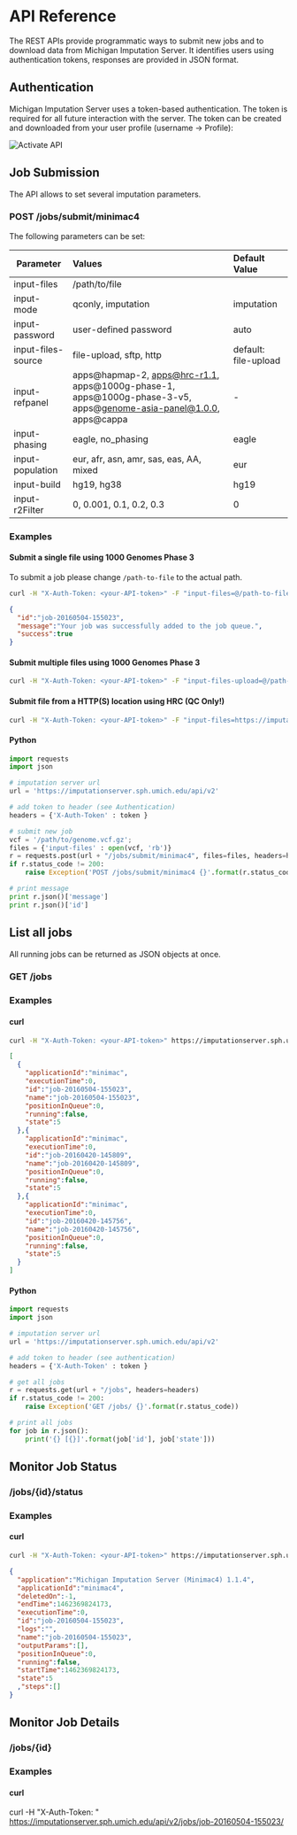 # API Reference

The REST APIs provide programmatic ways to submit new jobs and to download data from Michigan Imputation Server. It identifies users using authentication tokens, responses are provided in JSON format.


## Authentication
Michigan Imputation Server uses a token-based authentication. The token is required for all future interaction with the server. The token can be created and downloaded from your user profile (username -> Profile):

![Activate API](https://raw.githubusercontent.com/genepi/imputationserver-docker/master/images/api.png)

## Job Submission
The API allows to set several imputation parameters.

### POST /jobs/submit/minimac4

The following parameters can be set:

| Parameter        | Values           | Default Value  |
| ------------- |:-------------| :-----|
| input-files      | /path/to/file |  |
| input-mode | qconly, imputation     | imputation   |
| input-password | user-defined password      |  auto  |
| input-files-source | file-upload, sftp, http     |  default: file-upload  |
| input-refpanel     | apps@hapmap-2, apps@hrc-r1.1, apps@1000g-phase-1, apps@1000g-phase-3-v5, apps@genome-asia-panel@1.0.0, apps@cappa   | - |
| input-phasing | eagle, no_phasing      |  eagle  |
| input-population | eur, afr, asn, amr, sas, eas, AA, mixed      |  eur  |
| input-build | hg19, hg38 | hg19  |
| input-r2Filter | 0, 0.001, 0.1, 0.2, 0.3 | 0  |


### Examples

#### Submit a single file using 1000 Genomes Phase 3

To submit a job please change `/path-to-file` to the actual path.


```sh
curl -H "X-Auth-Token: <your-API-token>" -F "input-files=@/path-to-file" -F "input-refpanel=apps@1000g-phase-3-v5" -F "input-phasing=eagle" https://imputationserver.sph.umich.edu/api/v2/jobs/submit/minimac4
```
```json
{
  "id":"job-20160504-155023",
  "message":"Your job was successfully added to the job queue.",
  "success":true
}
```

#### Submit multiple files using 1000 Genomes Phase 3

```sh
curl -H "X-Auth-Token: <your-API-token>" -F "input-files-upload=@/path-to-file1" -F "input-files-upload=@/path-to-file2" -F "input-refpanel=apps@1000g-phase-3-v5" -F "input-phasing=eagle" https://imputationserver.sph.umich.edu/api/v2/jobs/submit/minimac4
```

#### Submit file from a HTTP(S) location using HRC (QC Only!)

```sh
curl -H "X-Auth-Token: <your-API-token>" -F "input-files=https://imputationserver.sph.umich.edu/static/downloads/hapmap300.chr1.recode.vcf.gz" -F "input-files-source=http" -F "input-mode=qc" -F "input-mode=imputation" -F "input-refpanel=apps@hrc-r1.1" https://imputationserver.sph.umich.edu/api/v2/jobs/submit/minimac4
```

#### Python

```python
import requests
import json

# imputation server url
url = 'https://imputationserver.sph.umich.edu/api/v2'

# add token to header (see Authentication)
headers = {'X-Auth-Token' : token }

# submit new job
vcf = '/path/to/genome.vcf.gz';
files = {'input-files' : open(vcf, 'rb')}
r = requests.post(url + "/jobs/submit/minimac4", files=files, headers=headers)
if r.status_code != 200:
    raise Exception('POST /jobs/submit/minimac4 {}'.format(r.status_code))

# print message
print r.json()['message']
print r.json()['id']
```

## List all jobs
All running jobs can be returned as JSON objects at once.
### GET /jobs

### Examples
#### curl

```sh
curl -H "X-Auth-Token: <your-API-token>" https://imputationserver.sph.umich.edu/api/v2/jobs
```

```json
[
  {
    "applicationId":"minimac",
    "executionTime":0,
    "id":"job-20160504-155023",
    "name":"job-20160504-155023",
    "positionInQueue":0,
    "running":false,
    "state":5
  },{
    "applicationId":"minimac",
    "executionTime":0,
    "id":"job-20160420-145809",
    "name":"job-20160420-145809",
    "positionInQueue":0,
    "running":false,
    "state":5
  },{
    "applicationId":"minimac",
    "executionTime":0,
    "id":"job-20160420-145756",
    "name":"job-20160420-145756",
    "positionInQueue":0,
    "running":false,
    "state":5
  }
]
```

#### Python

```python
import requests
import json

# imputation server url
url = 'https://imputationserver.sph.umich.edu/api/v2'

# add token to header (see authentication)
headers = {'X-Auth-Token' : token }

# get all jobs
r = requests.get(url + "/jobs", headers=headers)
if r.status_code != 200:
    raise Exception('GET /jobs/ {}'.format(r.status_code))

# print all jobs
for job in r.json():
    print('{} [{}]'.format(job['id'], job['state']))
```

## Monitor Job Status

### /jobs/{id}/status

### Examples
#### curl

```sh
curl -H "X-Auth-Token: <your-API-token>" https://imputationserver.sph.umich.edu/api/v2/jobs/job-20160504-155023/status
```

```json
{
  "application":"Michigan Imputation Server (Minimac4) 1.1.4",
  "applicationId":"minimac4",
  "deletedOn":-1,
  "endTime":1462369824173,
  "executionTime":0,
  "id":"job-20160504-155023",
  "logs":"",
  "name":"job-20160504-155023",
  "outputParams":[],
  "positionInQueue":0,
  "running":false,
  "startTime":1462369824173,
  "state":5
  ,"steps":[]
}
```

## Monitor Job Details

### /jobs/{id}

### Examples

#### curl
curl -H "X-Auth-Token: <your-API-token>" https://imputationserver.sph.umich.edu/api/v2/jobs/job-20160504-155023/
